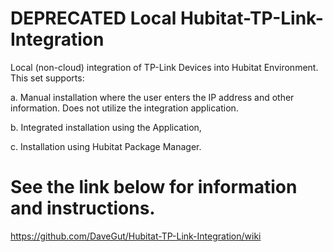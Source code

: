# DEPRECATED Local Hubitat-TP-Link-Integration
Local (non-cloud) integration of TP-Link Devices into Hubitat Environment.  This set supports:

a. Manual installation where the user enters the IP address and other information.  Does not utilize the integration application.

b. Integrated installation using the Application,

c.  Installation using Hubitat Package Manager.

# See the link below for information and instructions.

https://github.com/DaveGut/Hubitat-TP-Link-Integration/wiki
